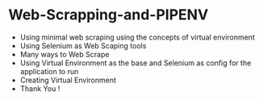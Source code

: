 # Web-Scrapping-and-PIPENV
- Using minimal web scraping using the concepts of virtual environment
- Using Selenium as Web Scaping tools 
- Many ways to Web Scrape 
- Using Virtual Environment as the base and Selenium as config for the application to run 
- Creating Virtual Environment 
- Thank You !
